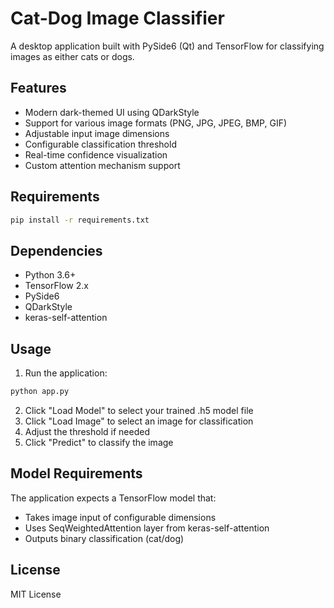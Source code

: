 # Cat-Dog Image Classifier

A desktop application built with PySide6 (Qt) and TensorFlow for classifying images as either cats or dogs.

## Features

- Modern dark-themed UI using QDarkStyle
- Support for various image formats (PNG, JPG, JPEG, BMP, GIF)
- Adjustable input image dimensions
- Configurable classification threshold
- Real-time confidence visualization
- Custom attention mechanism support

## Requirements

```bash
pip install -r requirements.txt
```

## Dependencies

- Python 3.6+
- TensorFlow 2.x
- PySide6
- QDarkStyle
- keras-self-attention

## Usage

1. Run the application:
```bash
python app.py
```

2. Click "Load Model" to select your trained .h5 model file
3. Click "Load Image" to select an image for classification
4. Adjust the threshold if needed
5. Click "Predict" to classify the image

## Model Requirements

The application expects a TensorFlow model that:
- Takes image input of configurable dimensions
- Uses SeqWeightedAttention layer from keras-self-attention
- Outputs binary classification (cat/dog)

## License

MIT License 